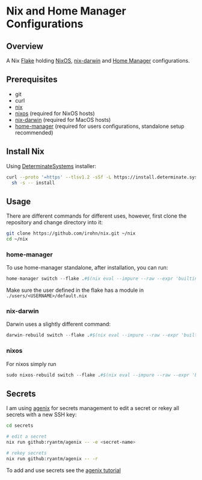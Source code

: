 # Nix and Home Manager Configurations

## Overview

A Nix [Flake](https://nixos.wiki/wiki/Flakes) holding [NixOS](https://nixos.org/), [nix-darwin](https://github.com/LnL7/nix-darwin) and [Home Manager](https://github.com/nix-community/home-manager) configurations.

## Prerequisites

- git
- curl
- [nix](https://nixos.org/download/#nix-install-linux)
- [nixos](https://nixos.org/download/#nixos-iso) (required for NixOS hosts)
- [nix-darwin](https://github.com/LnL7/nix-darwin) (required for MacOS hosts)
- [home-manager](https://nix-community.github.io/home-manager/index.xhtml#sec-flakes-standalone) (required for users configurations, standalone setup recommended)

## Install Nix
Using [DeterminateSystems](https://github.com/DeterminateSystems/nix-installer) installer:
```bash
curl --proto '=https' --tlsv1.2 -sSf -L https://install.determinate.systems/nix | \
  sh -s -- install
```

## Usage
There are different commands for different uses, however, first clone the repository and change directory into it:

```bash
git clone https://github.com/irohn/nix.git ~/nix
cd ~/nix
```

### home-manager
To use home-manager standalone, after installation, you can run:

```nix
home-manager switch --flake .#$(nix eval --impure --raw --expr 'builtins.currentSystem')
```

Make sure the user defined in the flake has a module in `./users/<USERNAME>/default.nix`

### nix-darwin
Darwin uses a slightly different command:

```nix
darwin-rebuild switch --flake .#$(nix eval --impure --raw --expr 'builtins.currentSystem')
```

### nixos
For nixos simply run
```nix
sudo nixos-rebuild switch --flake .#$(nix eval --impure --raw --expr 'builtins.currentSystem')
```

## Secrets

I am using [agenix](https://github.com/ryantm/agenix) for secrets management
to edit a secret or rekey all secrets with a new SSH key:

```bash
cd secrets

# edit a secret
nix run github:ryantm/agenix -- -e <secret-name>

# rekey secrets
nix run github:ryantm/agenix -- -r
```

To add and use secrets see the [agenix tutorial](https://github.com/ryantm/agenix?tab=readme-ov-file#tutorial)
